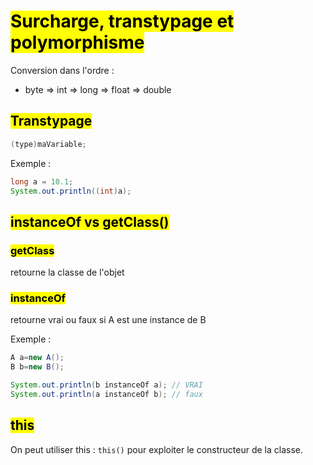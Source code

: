 # <mark class="hltr-purple format">Surcharge, transtypage et polymorphisme</mark>

Conversion dans l'ordre : 
- byte => int => long => float => double
## <mark class="hltr-green format">Transtypage</mark>

```java
(type)maVariable;
```

Exemple :
```java
long a = 10.1;
System.out.println((int)a);
```

## <mark class="hltr-green format">instanceOf vs getClass()</mark>
### <mark class="hltr-pink format">getClass</mark>

retourne la classe de l'objet


### <mark class="hltr-pink format">instanceOf</mark>
retourne vrai ou faux si A est une instance de B

Exemple :
```java
A a=new A();
B b=new B();

System.out.println(b instanceOf a); // VRAI
System.out.println(a instanceOf b); // faux
```

## <mark class="hltr-green format">this</mark>

On peut utiliser this : `this()` pour exploiter le constructeur de la classe.